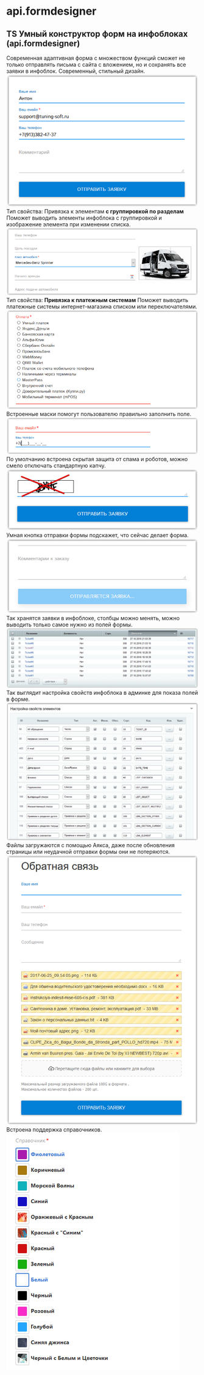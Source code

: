 # api.formdesigner

## TS Умный конструктор форм на инфоблоках (api.formdesigner)
   Современная адаптивная форма с множеством функций сможет не только отправлять письма с сайта с вложением, но и сохранять все заявки в инфоблок.
   Современный, стильный дизайн.
   ![alt-текст](img_md/2016-10-31_23.28.47.png "1")
   Тип свойства: Привязка к элементам **с группировкой по разделам**
   Поможет выводить элементы инфоблока с группировкой и изображение элемента при изменении списка.
   ![alt-текст](img_md/2016-10-31_23.35.24.png "1")
   Тип свойства: **Привязка к платежным системам**
   Поможет выводить платежные системы интернет-магазина списком или переключателями.
   ![alt-текст](img_md/2016-10-31_23.42.59.png "1")
   Встроенные маски помогут пользователю правильно заполнить поле.
   ![alt-текст](img_md/2016-10-31_23.44.21.png "1")
   По умолчанию встроена скрытая защита от спама и роботов, можно смело отключать стандартную капчу.
   ![alt-текст](img_md/2016-11-01_00.07.57.png "1")
   Умная кнопка отправки формы подскажет, что сейчас делает форма.
   ![alt-текст](img_md/2016-10-31_23.48.25.png "1")
   Так хранятся заявки в инфоблоке, столбцы можно менять, можно выводить только самое нужно из полей формы.
   ![alt-текст](img_md/2016-10-31_23.59.43.png "1")
   Так выглядит настройка свойств инфоблока в админке для показа полей в форме.
   ![alt-текст](img_md/2016-11-01_00.05.41.png "1")
   Файлы загружаются с помощью Аякса, даже после обновления страницы или неудачной отправки формы они не потеряются.
   ![alt-текст](img_md/2017-07-09_02.26.35.png)
   Встроена поддержка справочников.
   ![alt-текст](img_md/img-2017-09-24-00-23-29.png)
   
   